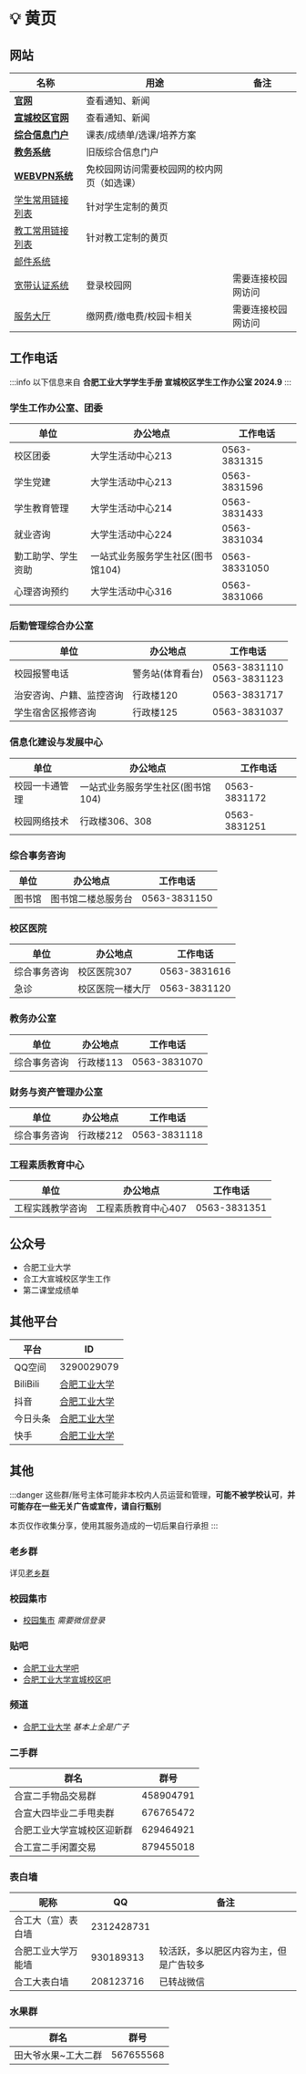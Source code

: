 # 💡 黄页

## 网站

| 名称                                                           | 用途                                       | 备注               |
| -------------------------------------------------------------- | ------------------------------------------ | ------------------ |
| [**官网**](https://www.hfut.edu.cn)                            | 查看通知、新闻                             |                    |
| [**宣城校区官网**](https://xc.hfut.edu.cn/)                    | 查看通知、新闻                             |                    |
| [**综合信息门户**](https://cas.hfut.edu.cn/cas/login)          | 课表/成绩单/选课/培养方案                  |                    |
| [**教务系统**](http://jxglstu.hfut.edu.cn/eams5-student/login) | 旧版综合信息门户                           |                    |
| [**WEBVPN系统**](https://webvpn.hfut.edu.cn)                   | 免校园网访问需要校园网的校内网页（如选课） |                    |
| [学生常用链接列表](https://xc.hfut.edu.cn/1968/list.htm)       | 针对学生定制的黄页                         |
| [教工常用链接列表](https://xc.hfut.edu.cn/1969/list.htm)       | 针对教工定制的黄页                         |
| [邮件系统](http://email.mail.hfut.edu.cn)                      |                                            |                    |
| [宽带认证系统](http://172.18.3.3)                              | 登录校园网                                 | 需要连接校园网访问 |
| [服务大厅](http://172.31.248.26:8088)                          | 缴网费/缴电费/校园卡相关                   | 需要连接校园网访问 |

## 工作电话

:::info
以下信息来自 **合肥工业大学学生手册 宣城校区学生工作办公室 2024.9**
:::

### 学生工作办公室、团委

| 单位               | 办公地点                          | 工作电话      |
| ------------------ | --------------------------------- | ------------- |
| 校区团委           | 大学生活动中心213                 | 0563-3831315  |
| 学生党建           | 大学生活动中心213                 | 0563-3831596  |
| 学生教育管理       | 大学生活动中心214                 | 0563-3831433  |
| 就业咨询           | 大学生活动中心224                 | 0563-3831034  |
| 勤工助学、学生资助 | 一站式业务服务学生社区(图书馆104) | 0563-38331050 |
| 心理咨询预约       | 大学生活动中心316                 | 0563-3831066  |

### 后勤管理综合办公室

| 单位                     | 办公地点         | 工作电话                       |
| ------------------------ | ---------------- | ------------------------------ |
| 校园报警电话             | 警务站(体育看台) | 0563-3831110 <br> 0563-3831123 |
| 治安咨询、户籍、监控咨询 | 行政楼120        | 0563-3831717                   |
| 学生宿舍区报修咨询       | 行政楼125        | 0563-3831037                   |

### 信息化建设与发展中心

| 单位           | 办公地点                          | 工作电话     |
| -------------- | --------------------------------- | ------------ |
| 校园一卡通管理 | 一站式业务服务学生社区(图书馆104) | 0563-3831172 |
| 校园网络技术   | 行政楼306、308                    | 0563-3831251 |

### 综合事务咨询

| 单位   | 办公地点           | 工作电话     |
| ------ | ------------------ | ------------ |
| 图书馆 | 图书馆二楼总服务台 | 0563-3831150 |

### 校区医院

| 单位         | 办公地点         | 工作电话     |
| ------------ | ---------------- | ------------ |
| 综合事务咨询 | 校区医院307      | 0563-3831616 |
| 急诊         | 校区医院一楼大厅 | 0563-3831120 |

### 教务办公室

| 单位         | 办公地点  | 工作电话     |
| ------------ | --------- | ------------ |
| 综合事务咨询 | 行政楼113 | 0563-3831070 |

### 财务与资产管理办公室

| 单位         | 办公地点  | 工作电话     |
| ------------ | --------- | ------------ |
| 综合事务咨询 | 行政楼212 | 0563-3831118 |

### 工程素质教育中心

| 单位             | 办公地点            | 工作电话     |
| ---------------- | ------------------- | ------------ |
| 工程实践教学咨询 | 工程素质教育中心407 | 0563-3831351 |

## 公众号

- 合肥工业大学
- 合工大宣城校区学生工作
- 第二课堂成绩单

## 其他平台

| 平台     | ID                                                                                                             |
| -------- | -------------------------------------------------------------------------------------------------------------- |
| QQ空间   | 3290029079                                                                                                     |
| BiliBili | [合肥工业大学](https://space.bilibili.com/524819058)                                                           |
| 抖音     | [合肥工业大学](https://www.douyin.com/user/MS4wLjABAAAA_5X-8MyMeQzEcgFD8LdTYOiKZkbNdFBQpG214oCAe5M)            |
| 今日头条 | [合肥工业大学](https://www.toutiao.com/c/user/token/MS4wLjABAAAABmfkrKqkYSpxmevlUt10MVvfoRcy9J3Bu8l637A6ycw/?) |
| 快手     | [合肥工业大学](https://kuaishou.cn/profile/3x796zuj6zs46i6)                                                    |

## 其他

:::danger
这些群/账号主体可能非本校内人员运营和管理，**可能不被学校认可**，**并可能存在一些无关广告或宣传，请自行甄别**

本页仅作收集分享，使用其服务造成的一切后果自行承担
:::

### 老乡群

详见[老乡群](../life/group)

### 校园集市

- [校园集市](http://c.dtdxxt.cn/) *需要微信登录*

### 贴吧

- [合肥工业大学吧](https://tieba.baidu.com/f?kw=%E5%90%88%E8%82%A5%E5%B7%A5%E4%B8%9A%E5%A4%A7%E5%AD%A6&ie=utf-8)
- [合肥工业大学宣城校区吧](https://tieba.baidu.com/f?kw=%E5%90%88%E8%82%A5%E5%B7%A5%E4%B8%9A%E5%A4%A7%E5%AD%A6%E5%AE%A3%E5%9F%8E%E6%A0%A1%E5%8C%BA&fr=index)

### 频道

- [合肥工业大学](https://pd.qq.com/s/4ja84q8pc) *基本上全是广子*

### 二手群

| 群名                       | 群号      |
| -------------------------- | --------- |
| 合宣二手物品交易群         | 458904791 |
| 合宣大四毕业二手甩卖群     | 676765472 |
| 合肥工业大学宣城校区迎新群 | 629464921 |
| 合工宣二手闲置交易         | 879455018 |

### 表白墙

| 昵称               | QQ         | 备注                                   |
| ------------------ | ---------- | -------------------------------------- |
| 合工大（宣）表白墙 | 2312428731 |                                        |
| 合肥工业大学万能墙 | 930189313  | 较活跃，多以肥区内容为主，但是广告较多 |
| 合工大表白墙       | 208123716  | 已转战微信                             |

### 水果群

| 群名                | 群号      |
| ------------------- | --------- |
| 田大爷水果~工大二群 | 567655568 |
